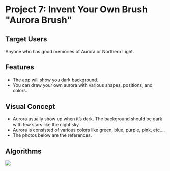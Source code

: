 # Project 7: Invent Your Own Brush "Aurora Brush"

## Target Users
Anyone who has good memories of Aurora or Northern Light.

## Features
- The app will show you dark background.
- You can draw your own aurora with various shapes, positions, and colors.

## Visual Concept
- Aurora usually show up when it’s dark. The background should be dark with few stars like the night sky.
- Aurora is consisted of various colors like green, blue, purple, pink, etc….
- The photos below are the references.

## Algorithms
<img src="https://i.ibb.co/5jJx9Xc/document-aurorabrush.jpg"/>
